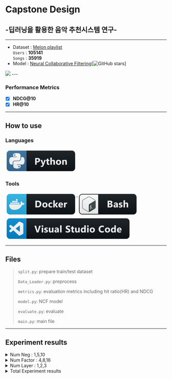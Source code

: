 # Capstone Design
## -딥러닝을 활용한 음악 추천시스템 연구-
---
* Dataset : [Melon playlist](https://arena.kakao.com/c/8)<br>
`Users` : **105141** <br>
`Songs` : **35919**  <br>
* Model : [Neural Collaborative Filtering](https://arxiv.org/abs/1708.05031)[![GitHub stars](https://img.shields.io/github/stars/hexiangnan/neural_collaborative_filtering.svg?logo=github&label=Stars)]
<img width='768' src='https://user-images.githubusercontent.com/52492949/98676852-7edb3700-239f-11eb-91e3-e6f40c2ece45.png'>
---

### Performance Metrics

- [x] **NDCG@10**
- [x] **HR@10** 

---

## How to use 
### Languages 

<p align="left">
  <a href="#">
    <img src="https://github.com/MikeCodesDotNET/ColoredBadges/blob/master/svg/dev/languages/python.svg" alt="python" style="vertical-align:top; margin:6px 4px">
  </a> 

</p>

### Tools

<p align="left">
  <a href="#">
    <img src="https://github.com/MikeCodesDotNET/ColoredBadges/blob/master/svg/dev/tools/docker.svg" alt="docker" style="vertical-align:top; margin:6px 4px">
  </a> 

  <a href="#">
    <img src="https://github.com/MikeCodesDotNET/ColoredBadges/blob/master/svg/dev/tools/bash.svg" alt="bash" style="vertical-align:top; margin:6px 4px">
  </a> 

  <a href="#">
    <img src="https://github.com/MikeCodesDotNET/ColoredBadges/blob/master/svg/dev/tools/visualstudio_code.svg" alt="visualstudio_code" style="vertical-align:top; margin:6px 4px">
  </a> 

</p>

---

## Files
> `split.py`: prepare train/test dataset
>
> `Data_Loader.py`: preprocess
>
> `metrics.py`: evaluation metrics including hit ratio(HR) and NDCG
>
> `model.py`: NCF model
>
> `evaluate.py`: evaluate
>
> `main.py`: main file

---

## Experiment results
<details>
    <summary>  Num Neg : 1,5,10 
    </summary>
<div markdown="1">

| HR@10 | NDCG@10 | Num of Neg | Num Factor | Num Layer |
|:-----:|:-------:|:----------:|:----------:|:---------:|
| -    ?|  -      |      1     |      4     |     1     |
| 0.7328|   0.4705|      5     |      4     |     1     |
| -     |  -      |      10    |      4     |     1     |
| 0.7912|   0.5140|      1     |      8     |     1     |
| 0.8013|   0.5444|      5     |      8     |     1     |
| 0.7469|   0.5026|      10    |      8     |     1     |
| 0.8224|   0.5610|      1     |      16    |     1     |
| 0.8193|   0.5795|      5     |      16    |     1     |
| 0.7984|   0.5598|      10    |      16    |     1     |
| -    ?|  -      |      1     |      4     |     2     |
| -     |  -      |      5     |      4     |     2     |
| 0.7064|   0.4631|      10    |      4     |     2     |
| 0.7965|   0.5266|      1     |      8     |     2     |
| 0.8000|   0.5527|      5     |      8     |     2     |
| 0.7481|   0.5055|      10    |      8     |     2     |
| 0.8152|   0.5576|      1     |      16    |     2     |
| 0.8193|   0.5795|      5     |      16    |     2     |
| 0.7898|   0.5530|      10    |      16    |     2     |
| -    ?|  -      |      1     |      4     |     3     |
| -     |  -      |      5     |      4     |     3     |
| -     |  -      |      10    |      4     |     3     |
| 0.8030|   0.5412|      1     |      8     |     3     |
| 0.8026|   0.5524|      5     |      8     |     3     |
| 0.7696|   0.5324|      10    |      8     |     3     |
| 0.8155|   0.5590|      1     |      16    |     3     |
| 0.8152|   0.5732|      5     |      16    |     3     |
| 0.7860|   0.5465|      10    |      16    |     3     |

</div>
</details>


<details>
    <summary>  Num Factor : 4,8,16
    </summary>
<div markdown="1">

</div>
</details>

<details>
    <summary>  Num Layer : 1,2,3
    </summary>
<div markdown="1">

</div>
</details>


<details>
    <summary>  Total Experiment results
    </summary>
<div markdown="1">

| HR@10 | NDCG@10 | Num of Neg | Num Factor | Num Layer |
|:-----:|:-------:|:----------:|:----------:|:---------:|
| -    ?|  -      |      1     |      4     |     1     |
| -     |  -      |      5     |      4     |     1     |
| -     |  -      |      10    |      4     |     1     |
| 0.7912|   0.5140|      1     |      8     |     1     |
| 0.8013|   0.5444|      5     |      8     |     1     |
| 0.7469|   0.5026|      10    |      8     |     1     |
| 0.8224|   0.5610|      1     |      16    |     1     |
| 0.8193|   0.5795|      5     |      16    |     1     |
| 0.7984|   0.5598|      10    |      16    |     1     |
| -    ?|  -      |      1     |      4     |     2     |
| -     |  -      |      5     |      4     |     2     |
| -     |  -      |      10    |      4     |     2     |
| 0.7965|   0.5266|      1     |      8     |     2     |
| 0.8000|   0.5527|      5     |      8     |     2     |
| 0.7481|   0.5055|      10    |      8     |     2     |
| 0.8152|   0.5576|      1     |      16    |     2     |
| 0.8193|   0.5795|      5     |      16    |     2     |
| 0.7898|   0.5530|      10    |      16    |     2     |
| -    ?|  -      |      1     |      4     |     3     |
| -     |  -      |      5     |      4     |     3     |
| -     |  -      |      10    |      4     |     3     |
| 0.8030|   0.5412|      1     |      8     |     3     |
| 0.8026|   0.5524|      5     |      8     |     3     |
| 0.7696|   0.5324|      10    |      8     |     3     |
| 0.8155|   0.5590|      1     |      16    |     3     |
| 0.8152|   0.5732|      5     |      16    |     3     |
| 0.7860|   0.5465|      10    |      16    |     3     |

</div>
</details>